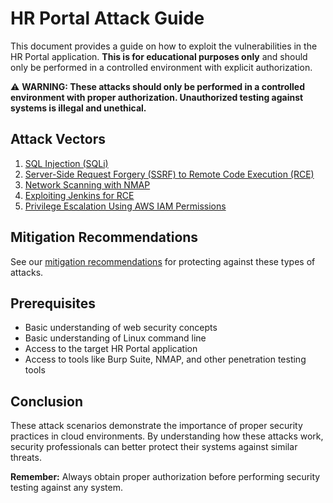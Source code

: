 
# HR Portal Attack Guide

This document provides a guide on how to exploit the vulnerabilities in the HR Portal application. **This is for educational purposes only** and should only be performed in a controlled environment with explicit authorization.

⚠️ **WARNING: These attacks should only be performed in a controlled environment with proper authorization. Unauthorized testing against systems is illegal and unethical.**

## Attack Vectors

1. [SQL Injection (SQLi)](./attacks/01-sql-injection.md)
2. [Server-Side Request Forgery (SSRF) to Remote Code Execution (RCE)](./attacks/02-ssrf-to-rce.md)
3. [Network Scanning with NMAP](./attacks/03-network-scanning.md)
4. [Exploiting Jenkins for RCE](./attacks/04-jenkins-exploitation.md)
5. [Privilege Escalation Using AWS IAM Permissions](./attacks/05-privilege-escalation.md)

## Mitigation Recommendations

See our [mitigation recommendations](./attacks/06-mitigation.md) for protecting against these types of attacks.

## Prerequisites

- Basic understanding of web security concepts
- Basic understanding of Linux command line
- Access to the target HR Portal application
- Access to tools like Burp Suite, NMAP, and other penetration testing tools

## Conclusion

These attack scenarios demonstrate the importance of proper security practices in cloud environments. By understanding how these attacks work, security professionals can better protect their systems against similar threats.

**Remember:** Always obtain proper authorization before performing security testing against any system.
